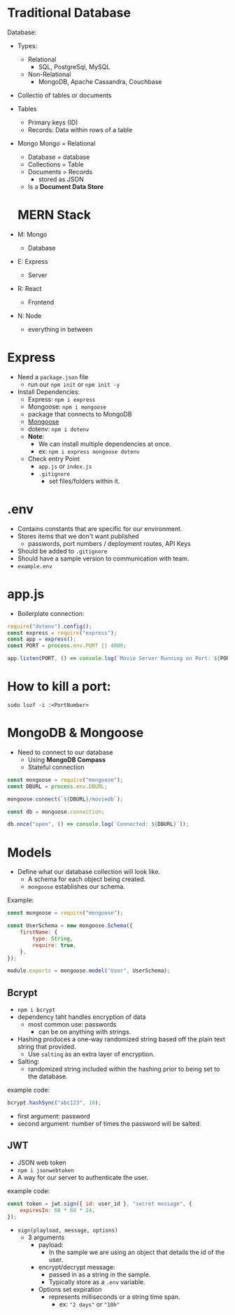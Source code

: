 # Traditional Database

Database:

-   Types:
    -   Relational
        -   SQL, PostgreSql, MySQL
    -   Non-Relational
        -   MongoDB, Apache Cassandra, Couchbase
-   Collectio of tables or documents
-   Tables
    -   Primary keys (ID)
    -   Records: Data within rows of a table
-   Mongo
    Mongo = Relational

    -   Database = database
    -   Collections = Table
    -   Documents = Records
        -   stored as JSON
    -   Is a **Document Data Store**

    # MERN Stack

-   M: Mongo
    -   Database
-   E: Express
    -   Server
-   R: React
    -   Frontend
-   N: Node
    -   everything in between

# Express

-   Need a `package.json` file
    -   run our `npm init` or `npm init -y`
-   Install Dependencies:
    -   Express: `npm i express`
    -   Mongoose: `npm i mongoose`
    -   package that connects to MongoDB
    -   [Mongoose](https://www.npmjs.com/package//mongoose)
    -   dotenv: `npm i dotenv`
    -   **Note**:
        -   We can install multiple dependencies at once.
        -   ex: `npm i express mongoose dotenv`
    -   Check entry Point
        -   `app.js` or `index.js`
        -   `.gitignore`
            -   set files/folders within it.

# .env

-   Contains constants that are specific for our environment.
-   Stores items that we don't want published
    -   passwords, port numbers / deployment routes, API Keys
-   Should be added to `.gitignore`
-   Should have a sample version to communication with team.
-   `example.env`

# app.js

-   Boilerplate connection:

```js
require("dotenv").config();
const express = require("express");
const app = express();
const PORT = process.env.PORT || 4000;

app.listen(PORT, () => console.log(`Movie Server Running on Port: ${PORT}`));
```

# How to kill a port:

`sudo lsof -i :<PortNumber>`

# MongoDB & Mongoose

-   Need to connect to our database
    -   Using **MongoDB Compass**
    -   Stateful connection

```js
const mongoose = require("mongoose");
const DBURL = process.env.DBURL;

mongoose.connect(`${DBURL}/moviedb`);

const db = mongoose.connection;

db.once("open", () => console.log(`Connected: ${DBURL}`));
```

# Models

-   Define what our database collection will look like.
    -   A schema for each object being created.
    -   `mongoose` establishes our schema.

Example:

```js
const mongoose = require("mongoose");

const UserSchema = new mongoose.Schema({
    firstName: {
        type: String,
        require: true,
    },
});

module.exports = mongoose.model("User", UserSchema);
```

## Bcrypt

-   `npm i bcrypt`
-   dependency taht handles encryption of data
    -   most common use: passwords
        -   can be on anything with strings.
-   Hashing produces a one-way randomized string based off the plain text string that provided.
    -   Use `salting` as an extra layer of encryption.
-   Salting:
    -   randomized string included within the hashing prior to being set to the database.

example code:

```js
bcrypt.hashSync("abc123", 10);
```

-   first argument: password
-   second argument: number of times the password will be salted.

## JWT

-   JSON web token
-   `npm i jsonwebtoken`
-   A way for our server to authenticate the user.

example code:

```js
const token = jwt.sign({ id: user_id }, "secret message", {
    expiresIn: 60 * 60 * 24,
});
```

-   `sign(playload, message, options)`
    -   3 arguments
        -   payload:
            -   In the sample we are using an object that details the id of the user.
        -   encrypt/decrypt message:
            -   passed in as a string in the sample.
            -   Typically store as a `.env` variable.
        -   Options set expiration
            -   represents milliseconds or a string time span.
                -   ex: `"2 days"` or `"10h"`
